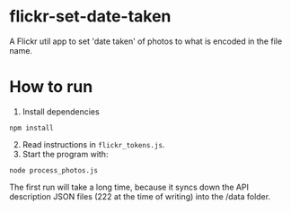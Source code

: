 # flickr-set-date-taken
A Flickr util app to set 'date taken' of photos to what is encoded in the file name.

# How to run

1. Install dependencies
```
npm install
```

2. Read instructions in `flickr_tokens.js`.
3. Start the program with:
```
node process_photos.js
```
The first run will take a long time, because it syncs down the API description JSON files (222 at the time of writing) into the /data folder.
